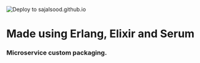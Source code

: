 ![Deploy to sajalsood.github.io](https://github.com/SajalSood/sajalsood.github.io/workflows/Deploy%20to%20sajalsood.github.io/badge.svg?branch=main)

# Made using Erlang, Elixir and Serum


### Microservice custom packaging.

